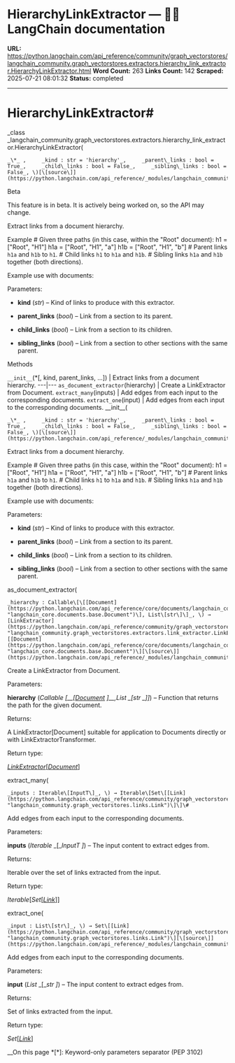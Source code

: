 # HierarchyLinkExtractor — 🦜🔗 LangChain  documentation

**URL:** https://python.langchain.com/api_reference/community/graph_vectorstores/langchain_community.graph_vectorstores.extractors.hierarchy_link_extractor.HierarchyLinkExtractor.html
**Word Count:** 263
**Links Count:** 142
**Scraped:** 2025-07-21 08:01:32
**Status:** completed

---

# HierarchyLinkExtractor\#

_class _langchain\_community.graph\_vectorstores.extractors.hierarchy\_link\_extractor.HierarchyLinkExtractor\(

    _\*_ ,     _kind : str = 'hierarchy'_,     _parent\_links : bool = True_,     _child\_links : bool = False_,     _sibling\_links : bool = False_, \)[\[source\]](https://python.langchain.com/api_reference/_modules/langchain_community/graph_vectorstores/extractors/hierarchy_link_extractor.html#HierarchyLinkExtractor)\#     

Beta

This feature is in beta. It is actively being worked on, so the API may change.

Extract links from a document hierarchy.

Example               # Given three paths (in this case, within the "Root" document):     h1 = ["Root", "H1"]     h1a = ["Root", "H1", "a"]     h1b = ["Root", "H1", "b"]          # Parent links `h1a` and `h1b` to `h1`.     # Child links `h1` to `h1a` and `h1b`.     # Sibling links `h1a` and `h1b` together (both directions).     

Example use with documents:     

Parameters:     

  * **kind** \(_str_\) – Kind of links to produce with this extractor.

  * **parent\_links** \(_bool_\) – Link from a section to its parent.

  * **child\_links** \(_bool_\) – Link from a section to its children.

  * **sibling\_links** \(_bool_\) – Link from a section to other sections with the same parent.

Methods

`__init__`\(\*\[, kind, parent\_links, ...\]\) | Extract links from a document hierarchy.   ---|---   `as_document_extractor`\(hierarchy\) | Create a LinkExtractor from Document.   `extract_many`\(inputs\) | Add edges from each input to the corresponding documents.   `extract_one`\(input\) | Add edges from each input to the corresponding documents.      \_\_init\_\_\(

    _\*_ ,     _kind : str = 'hierarchy'_,     _parent\_links : bool = True_,     _child\_links : bool = False_,     _sibling\_links : bool = False_, \)[\[source\]](https://python.langchain.com/api_reference/_modules/langchain_community/graph_vectorstores/extractors/hierarchy_link_extractor.html#HierarchyLinkExtractor.__init__)\#     

Extract links from a document hierarchy.

Example               # Given three paths (in this case, within the "Root" document):     h1 = ["Root", "H1"]     h1a = ["Root", "H1", "a"]     h1b = ["Root", "H1", "b"]          # Parent links `h1a` and `h1b` to `h1`.     # Child links `h1` to `h1a` and `h1b`.     # Sibling links `h1a` and `h1b` together (both directions).     

Example use with documents:     

Parameters:     

  * **kind** \(_str_\) – Kind of links to produce with this extractor.

  * **parent\_links** \(_bool_\) – Link from a section to its parent.

  * **child\_links** \(_bool_\) – Link from a section to its children.

  * **sibling\_links** \(_bool_\) – Link from a section to other sections with the same parent.

as\_document\_extractor\(

    _hierarchy : Callable\[\[[Document](https://python.langchain.com/api_reference/core/documents/langchain_core.documents.base.Document.html#langchain_core.documents.base.Document "langchain_core.documents.base.Document")\], List\[str\]\]_, \) → [LinkExtractor](https://python.langchain.com/api_reference/community/graph_vectorstores/langchain_community.graph_vectorstores.extractors.link_extractor.LinkExtractor.html#langchain_community.graph_vectorstores.extractors.link_extractor.LinkExtractor "langchain_community.graph_vectorstores.extractors.link_extractor.LinkExtractor")\[[Document](https://python.langchain.com/api_reference/core/documents/langchain_core.documents.base.Document.html#langchain_core.documents.base.Document "langchain_core.documents.base.Document")\][\[source\]](https://python.langchain.com/api_reference/_modules/langchain_community/graph_vectorstores/extractors/hierarchy_link_extractor.html#HierarchyLinkExtractor.as_document_extractor)\#     

Create a LinkExtractor from Document.

Parameters:     

**hierarchy** \(_Callable_ _\[__\[_[_Document_](https://python.langchain.com/api_reference/core/documents/langchain_core.documents.base.Document.html#langchain_core.documents.base.Document "langchain_core.documents.base.Document") _\]__,__List_ _\[__str_ _\]__\]_\) – Function that returns the path for the given document.

Returns:     

A LinkExtractor\[Document\] suitable for application to Documents directly or with LinkExtractorTransformer.

Return type:     

[_LinkExtractor_](https://python.langchain.com/api_reference/community/graph_vectorstores/langchain_community.graph_vectorstores.extractors.link_extractor.LinkExtractor.html#langchain_community.graph_vectorstores.extractors.link_extractor.LinkExtractor "langchain_community.graph_vectorstores.extractors.link_extractor.LinkExtractor")\[[_Document_](https://python.langchain.com/api_reference/core/documents/langchain_core.documents.base.Document.html#langchain_core.documents.base.Document "langchain_core.documents.base.Document")\]

extract\_many\(

    _inputs : Iterable\[InputT\]_, \) → Iterable\[Set\[[Link](https://python.langchain.com/api_reference/community/graph_vectorstores/langchain_community.graph_vectorstores.links.Link.html#langchain_community.graph_vectorstores.links.Link "langchain_community.graph_vectorstores.links.Link")\]\]\#     

Add edges from each input to the corresponding documents.

Parameters:     

**inputs** \(_Iterable_ _\[__InputT_ _\]_\) – The input content to extract edges from.

Returns:     

Iterable over the set of links extracted from the input.

Return type:     

_Iterable_\[_Set_\[[_Link_](https://python.langchain.com/api_reference/community/graph_vectorstores/langchain_community.graph_vectorstores.links.Link.html#langchain_community.graph_vectorstores.links.Link "langchain_community.graph_vectorstores.links.Link")\]\]

extract\_one\(

    _input : List\[str\]_, \) → Set\[[Link](https://python.langchain.com/api_reference/community/graph_vectorstores/langchain_community.graph_vectorstores.links.Link.html#langchain_community.graph_vectorstores.links.Link "langchain_community.graph_vectorstores.links.Link")\][\[source\]](https://python.langchain.com/api_reference/_modules/langchain_community/graph_vectorstores/extractors/hierarchy_link_extractor.html#HierarchyLinkExtractor.extract_one)\#     

Add edges from each input to the corresponding documents.

Parameters:     

**input** \(_List_ _\[__str_ _\]_\) – The input content to extract edges from.

Returns:     

Set of links extracted from the input.

Return type:     

_Set_\[[_Link_](https://python.langchain.com/api_reference/community/graph_vectorstores/langchain_community.graph_vectorstores.links.Link.html#langchain_community.graph_vectorstores.links.Link "langchain_community.graph_vectorstores.links.Link")\]

__On this page   *[\*]: Keyword-only parameters separator (PEP 3102)
